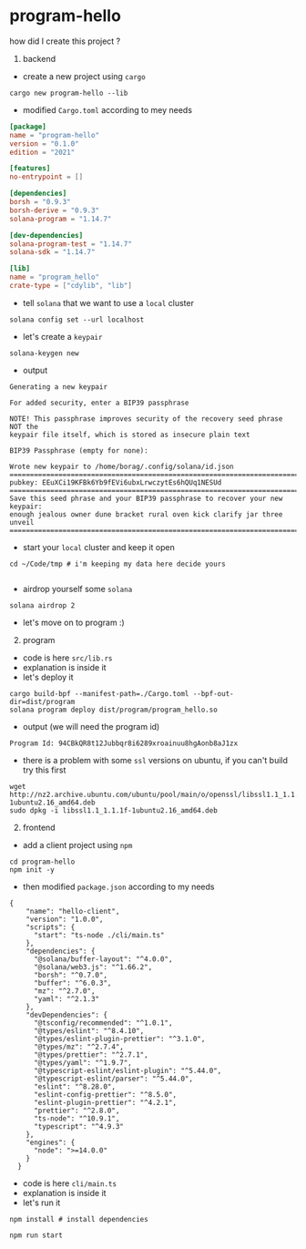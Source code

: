 # program-hello

how did I create this project ?

1) backend
- create a new project using `cargo`
````shell
cargo new program-hello --lib
````

- modified `Cargo.toml` according to mey needs
````toml
[package]
name = "program-hello"
version = "0.1.0"
edition = "2021"

[features]
no-entrypoint = []

[dependencies]
borsh = "0.9.3"
borsh-derive = "0.9.3"
solana-program = "1.14.7"

[dev-dependencies]
solana-program-test = "1.14.7"
solana-sdk = "1.14.7"

[lib]
name = "program_hello"
crate-type = ["cdylib", "lib"]
````

- tell `solana` that we want to use a `local` cluster

````shell
solana config set --url localhost
````

- let's create a `keypair`

````shell
solana-keygen new
````

- output
````text
Generating a new keypair

For added security, enter a BIP39 passphrase

NOTE! This passphrase improves security of the recovery seed phrase NOT the
keypair file itself, which is stored as insecure plain text

BIP39 Passphrase (empty for none): 

Wrote new keypair to /home/borag/.config/solana/id.json
==========================================================================
pubkey: EEuXCi19KFBk6Yb9fEVi6ubxLrwczytEs6hQUq1NESUd
==========================================================================
Save this seed phrase and your BIP39 passphrase to recover your new keypair:
enough jealous owner dune bracket rural oven kick clarify jar three unveil
==========================================================================

````

- start your `local` cluster and keep it open

````shell
cd ~/Code/tmp # i'm keeping my data here decide yours
 
````

- airdrop yourself some `solana`
````shell
solana airdrop 2
````

- let's move on to program :)

2) program

- code is here `src/lib.rs` 
- explanation is inside it
- let's deploy it

````shell
cargo build-bpf --manifest-path=./Cargo.toml --bpf-out-dir=dist/program
solana program deploy dist/program/program_hello.so
````

- output (we will need the program id)
````texxt
Program Id: 94CBkQR8t12Jubbqr8i6289xroainuu8hgAonb8aJ1zx
````

- there is a problem with some `ssl` versions on ubuntu, if you can't build try this first
````shell
wget http://nz2.archive.ubuntu.com/ubuntu/pool/main/o/openssl/libssl1.1_1.1.1f-1ubuntu2.16_amd64.deb 
sudo dpkg -i libssl1.1_1.1.1f-1ubuntu2.16_amd64.deb
````

2) frontend

- add a client project using `npm`
````shell
cd program-hello
npm init -y
````

- then modified `package.json` according to my needs
````text
{
    "name": "hello-client",
    "version": "1.0.0",
    "scripts": {
      "start": "ts-node ./cli/main.ts"
    },
    "dependencies": {
      "@solana/buffer-layout": "^4.0.0",
      "@solana/web3.js": "^1.66.2",
      "borsh": "^0.7.0",
      "buffer": "^6.0.3",
      "mz": "^2.7.0",
      "yaml": "^2.1.3"
    },
    "devDependencies": {
      "@tsconfig/recommended": "^1.0.1",
      "@types/eslint": "^8.4.10",
      "@types/eslint-plugin-prettier": "^3.1.0",
      "@types/mz": "^2.7.4",
      "@types/prettier": "^2.7.1",
      "@types/yaml": "^1.9.7",
      "@typescript-eslint/eslint-plugin": "^5.44.0",
      "@typescript-eslint/parser": "^5.44.0",
      "eslint": "^8.28.0",
      "eslint-config-prettier": "^8.5.0",
      "eslint-plugin-prettier": "^4.2.1",
      "prettier": "^2.8.0",
      "ts-node": "^10.9.1",
      "typescript": "^4.9.3"
    },
    "engines": {
      "node": ">=14.0.0"
    }
  }
````

- code is here `cli/main.ts`
- explanation is inside it
- let's run it

````shell
npm install # install dependencies
````

````shell
npm run start
````
